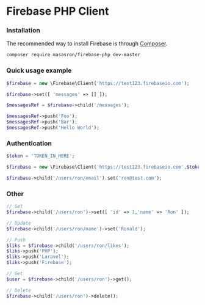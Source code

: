 # Firebase PHP Client

### Installation

The recommended way to install Firebase is through [Composer](http://getcomposer.org).

```bash
composer require masasron/firebase-php dev-master
```

### Quick usage example

```php
$firebase = new \Firebase\Client('https://test123.firebaseio.com');

$firebase->set([ 'messages' => [] ]);

$messagesRef = $firebase->child('/messages');

$messagesRef->push('Foo');
$messagesRef->push('Bar');
$messagesRef->push('Hello World');
```

### Authentication

```php
$token = 'TOKEN_IN_HERE';

$firebase = new \Firebase\Client('https://test123.firebaseio.com',$token);

$firebase->child('/users/ron/email').set('ron@test.com');
```

### Other

```php
// Set
$firebase->child('/users/ron')->set([ 'id' => 1,'name' => 'Ron' ]);

// Update
$firebase->child('/users/ron/name')->set('Ronald');

// Push
$liks = $firebase->child('/users/ron/likes');
$liks->push('PHP');
$liks->push('Laravel');
$liks->push('Firebase');

// Get
$user = $firebase->child('/users/ron')->get();

// Delete
$firebase->child('/users/ron')->delete();
```


